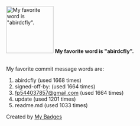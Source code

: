 <img src="https://my-badges.github.io/my-badges/favorite-word.png" alt="My favorite word is &quot;abirdcfly&quot;." title="My favorite word is &quot;abirdcfly&quot;." width="128">
<strong>My favorite word is &quot;abirdcfly&quot;.</strong>
<br><br>

My favorite commit message words are:

1. abirdcfly (used 1668 times)
2. signed-off-by: (used 1664 times)
3. <fp544037857@gmail.com> (used 1664 times)
4. update (used 1201 times)
5. readme.md (used 1033 times)


Created by <a href="https://github.com/my-badges/my-badges">My Badges</a>